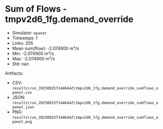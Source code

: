 # Sum of Flows - tmpv2d6_1fg.demand_override

- Simulator: `epanet`
- Timesteps: 1
- Links: 205
- Mean sum(flow): -2.074900 m³/s
- Min: -2.074900 m³/s
- Max: -2.074900 m³/s
- Std: nan

Artifacts:
- CSV: `results\run_20250825T144644Z\tmpv2d6_1fg.demand_override_sumflows_epanet.csv`
- JSON: `results\run_20250825T144644Z\tmpv2d6_1fg.demand_override_sumflows_epanet.json`
- PNG: `results\run_20250825T144644Z\tmpv2d6_1fg.demand_override_sumflows_epanet.png`